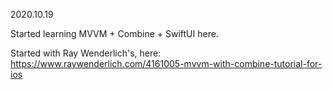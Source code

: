 2020.10.19

Started learning MVVM + Combine + SwiftUI here.

Started with Ray Wenderlich's, here:
https://www.raywenderlich.com/4161005-mvvm-with-combine-tutorial-for-ios
